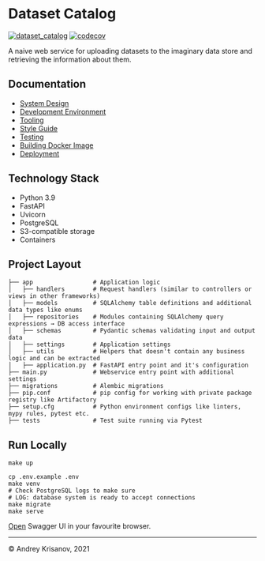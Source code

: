 # Dataset Catalog

[![dataset_catalog](https://github.com/akrisanov/dataset-catalog/actions/workflows/dataset-catalog.yml/badge.svg)](https://github.com/akrisanov/dataset-catalog/actions/workflows/dataset-catalog.yml) [![codecov](https://codecov.io/gh/akrisanov/dataset-catalog/branch/master/graph/badge.svg?token=QBMa7gcOBe)](https://codecov.io/gh/akrisanov/dataset-catalog)

A naive web service for uploading datasets to the imaginary data store and retrieving the information about them.

## Documentation

- [System Design](docs/system-design.md)
- [Development Environment](docs/env.md)
- [Tooling](docs/tooling.md)
- [Style Guide](docs/style-guide.md)
- [Testing](docs/testing.md)
- [Building Docker Image](docs/build.md)
- [Deployment](docs/deployment.md)

## Technology Stack

- Python 3.9
- FastAPI
- Uvicorn
- PostgreSQL
- S3-compatible storage
- Containers

## Project Layout

```shell
├── app                 # Application logic
│   ├── handlers        # Request handlers (similar to controllers or views in other frameworks)
│   ├── models          # SQLAlchemy table definitions and additional data types like enums
│   ├── repositories    # Modules containing SQLAlchemy query expressions → DB access interface
│   ├── schemas         # Pydantic schemas validating input and output data
│   ├── settings        # Application settings
│   ├── utils           # Helpers that doesn't contain any business logic and can be extracted
│   ├── application.py  # FastAPI entry point and it's configuration
├── main.py             # Webservice entry point with additional settings
├── migrations          # Alembic migrations
├── pip.conf            # pip config for working with private package registry like Artifactory
├── setup.cfg           # Python environment configs like linters, mypy rules, pytest etc.
├── tests               # Test suite running via Pytest
```

## Run Locally

```shell
make up

cp .env.example .env
make venv
# Check PostgreSQL logs to make sure
# LOG: database system is ready to accept connections
make migrate
make serve
```

[Open](http://localhost:8000/docs) Swagger UI in your favourite browser.

---

© Andrey Krisanov, 2021
